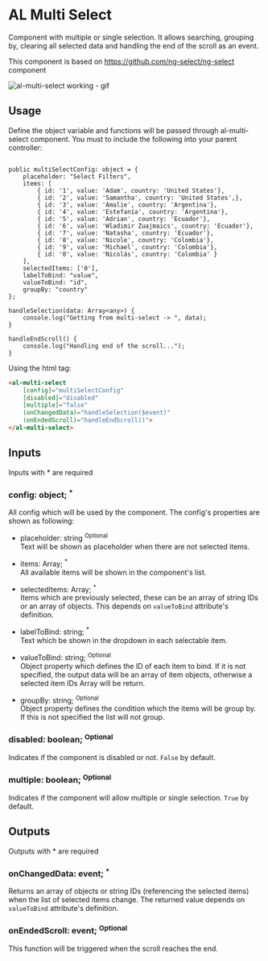 # AL Multi Select

Component with multiple or single selection. It allows searching, grouping by, clearing all selected data
and handling the end of the scroll as an event.

This component is based on https://github.com/ng-select/ng-select component

![al-multi-select working - gif](https://algithub.pd.alertlogic.net/storage/user/551/files/078ac35a-5dcc-11e8-802b-4bf4cb63cdd3)

## Usage

Define the object variable and functions will be passed through al-multi-select component.
You must to include the following into your parent controller:

```

public multiSelectConfig: object = {
    placeholder: "Select Filters",
    items: [
        { id: '1', value: 'Adam', country: 'United States'},
        { id: '2', value: 'Samantha', country: 'United States',},
        { id: '3', value: 'Amalie', country: 'Argentina'},
        { id: '4', value: 'Estefanía', country: 'Argentina'},
        { id: '5', value: 'Adrian', country: 'Ecuador'},
        { id: '6', value: 'Wladimir Zuajmaics', country: 'Ecuador'},
        { id: '7', value: 'Natasha', country: 'Ecuador'},
        { id: '8', value: 'Nicole', country: 'Colombia'},
        { id: '9', value: 'Michael', country: 'Colombia'},
        { id: '0', value: 'Nicolás', country: 'Colombia' }
    ],
    selectedItems: ['0'],
    labelToBind: "value",
    valueToBind: "id",
    groupBy: "country"
};

handleSelection(data: Array<any>) {
    console.log("Getting from multi-select -> ", data);
}

handleEndScroll() {
    console.log("Handling end of the scroll...");
}

```

Using the html tag:

``` html
<al-multi-select
    [config]="multiSelectConfig"
    [disabled]="disabled"
    [multiple]="false"
    (onChangedData)="handleSelection($event)"
    (onEndedScroll)="handleEndScroll()">
</al-multi-select>
```

## Inputs

Inputs with * are required

### **config**: object; <sup>*</sup>

All config which will be used by the component. The config's properties are shown as following:

* placeholder: string <sup>Optional</sup><br>
Text will be shown as placeholder when there are not selected items.

* items: Array; <sup>*</sup><br>
All available items will be shown in the component's list.

* selectedItems: Array; <sup>*</sup><br>
Items which are previously selected, these can be an array of string IDs or an array of objects. This depends on ```valueToBind``` attribute's definition.

* labelToBind: string; <sup>*</sup><br>
Text which be shown in the dropdown in each selectable item.

* valueToBind: string; <sup>Optional</sup><br>
Object property which defines the ID of each item to bind. If it is not specified, the output data will be an array of item objects, otherwise a selected item IDs Array will be return.

* groupBy: string; <sup>Optional</sup><br>
Object property defines the condition which the items will be group by. If this is not specified the list will not group.

### **disabled:** boolean; <sup>Optional</sup>

Indicates if the component is disabled or not. ```False``` by default.

### **multiple:** boolean; <sup>Optional</sup>

Indicates if the component will allow multiple or single selection. ```True``` by default.

## Outputs

Outputs with * are required

### **onChangedData:** event; <sup>*</sup>

Returns an array of objects or string IDs (referencing the selected items) when the list of selected items change. The returned value depends on ```valueToBind``` attribute's definition.

### **onEndedScroll:** event; <sup>Optional</sup>

This function will be triggered when the scroll reaches the end.
